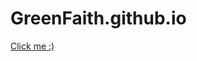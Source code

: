 GreenFaith.github.io
====================

[Click me :)](https://github.com/GreenFaith/GreenFaith.github.io/issues?state=open)
